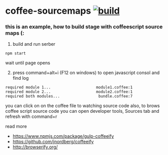 coffee-sourcemaps [![build](https://travis-ci.org/daggerok/coffee-sourcemaps.svg?branch=master)](https://travis-ci.org/daggerok/coffee-sourcemaps)
=================

### this is an example, how to build stage with coffeescript source maps (:

1. build and run serber

```
npm start
```

wait until page opens

2. press command+alt+i (F12 on windows) to open javascript consol and find log

```shell
required module 1...                    module1.coffee:1
required module 2...                    module2.coffee:1 
required both modules...                 bundle.coffee:7
```

you can click on on the coffee file to watching source code
also, to brows coffee script source code you can open developer tools, Sources tab and refresh with command+r

read more

- https://www.npmjs.com/package/gulp-coffeeify
- https://github.com/jnordberg/coffeeify
- http://browserify.org/
